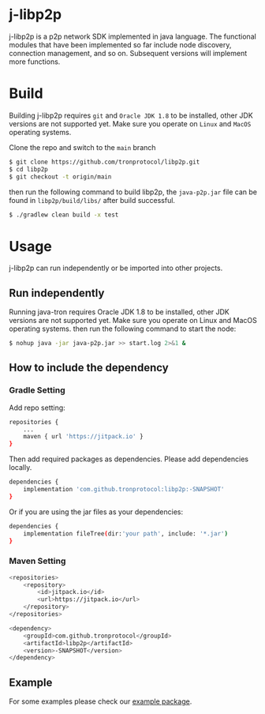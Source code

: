 # j-libp2p
j-libp2p is a p2p network SDK implemented in java language. The functional modules that have been implemented so far include node discovery, connection management, and so on. Subsequent versions will implement more functions.

# Build
Building j-libp2p requires `git` and `Oracle JDK 1.8` to be installed, other JDK versions are not supported yet. Make sure you operate on `Linux` and `MacOS` operating systems.

Clone the repo and switch to the `main` branch

  ```bash
  $ git clone https://github.com/tronprotocol/libp2p.git
  $ cd libp2p
  $ git checkout -t origin/main
  ```
then run the following command to build libp2p, the `java-p2p.jar` file can be found in `libp2p/build/libs/` after build successful.
```bash
$ ./gradlew clean build -x test
```

# Usage
j-libp2p can run independently or be imported into other projects.

## Run independently
Running java-tron requires Oracle JDK 1.8 to be installed, other JDK versions are not supported yet. Make sure you operate on Linux and MacOS operating systems.
then run the following command to start the node:
```bash
$ nohup java -jar java-p2p.jar >> start.log 2>&1 &
```

## How to include the dependency
### Gradle Setting
Add repo setting:
```bash
repositories {
    ...
    maven { url 'https://jitpack.io' }
}
```
Then add required packages as dependencies. Please add dependencies locally.
```bash
dependencies {
	implementation 'com.github.tronprotocol:libp2p:-SNAPSHOT'
}
```
Or if you are using the jar files as your dependencies:
```bash
dependencies {
    implementation fileTree(dir:'your path', include: '*.jar')
}
```

### Maven Setting
```bash
<repositories>
	<repository>
		<id>jitpack.io</id>
		<url>https://jitpack.io</url>
	</repository>
</repositories>

<dependency>
	<groupId>com.github.tronprotocol</groupId>
	<artifactId>libp2p</artifactId>
	<version>-SNAPSHOT</version>
</dependency>
```

## Example
For some examples please check our [example package](https://github.com/tronprotocol/libp2p/tree/main/src/main/java/org/tron/p2p/example). 